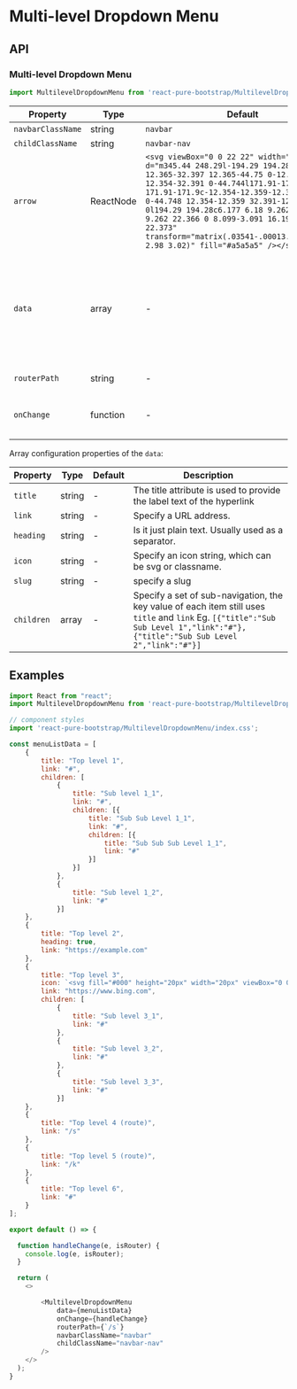 # Multi-level Dropdown Menu


## API

### Multi-level Dropdown Menu
```js
import MultilevelDropdownMenu from 'react-pure-bootstrap/MultilevelDropdownMenu';
```
| Property | Type | Default | Description |
| --- | --- | --- | --- |
| `navbarClassName` | string | `navbar` | The class name of the navbar. |
| `childClassName` | string | `navbar-nav` | The class name of the child on `<ul>`. |
| `arrow` | ReactNode  | `<svg viewBox="0 0 22 22" width="8px"><path d="m345.44 248.29l-194.29 194.28c-12.359 12.365-32.397 12.365-44.75 0-12.354-12.354-12.354-32.391 0-44.744l171.91-171.91-171.91-171.9c-12.354-12.359-12.354-32.394 0-44.748 12.354-12.359 32.391-12.359 44.75 0l194.29 194.28c6.177 6.18 9.262 14.271 9.262 22.366 0 8.099-3.091 16.196-9.267 22.373" transform="matrix(.03541-.00013.00013.03541 2.98 3.02)" fill="#a5a5a5" /></svg>` | Set an arrow of control |
| `data` | array | - | Specify data of Cascading DropDown List as a JSON string format. Such as: <br />`[{"heading":false,"slug":"pageslug1","title":"Top level 1",icon: "fa fa-window-restore","link":"#","children":[{"heading":false,"slug":"pageslug2","title":"Sub level 1","link":"#","children":[{"heading":false,"slug":"pageslug3","title":"Sub Sub Level 1","link":"#"}]}]},{"heading":false,"slug":"pageslug4","title":"Top level 2",icon: false,"link":"https://example.com"}]` |
| `routerPath` | string  | - | Pass the current routing path into. It is used to determine whether to activate |
| `onChange` | function  | - | Call a function when the value of an HTML element is changed. It returns two callback values, one is the current item and the other is the path status of route that do not contain `#` or `http` (a boolean) |


Array configuration properties of the `data`:

| Property | Type | Default | Description |
| --- | --- | --- | --- |
| `title` | string | - | The title attribute is used to provide the label text of the hyperlink |
| `link` | string | - | Specify a URL address. |
| `heading` | string | - | Is it just plain text. Usually used as a separator. |
| `icon` | string | - | Specify an icon string, which can be svg or classname. |
| `slug` | string | - | specify a slug |
| `children` | array | - | Specify a set of sub-navigation, the key value of each item still uses `title` and `link` Eg. `[{"title":"Sub Sub Level 1","link":"#"},{"title":"Sub Sub Level 2","link":"#"}]` |



## Examples

```js
import React from "react";
import MultilevelDropdownMenu from 'react-pure-bootstrap/MultilevelDropdownMenu';

// component styles
import 'react-pure-bootstrap/MultilevelDropdownMenu/index.css';

const menuListData = [
    {
        title: "Top level 1",
        link: "#",
        children: [
            {
                title: "Sub level 1_1",
                link: "#",
                children: [{
                    title: "Sub Sub Level 1_1",
                    link: "#",
                    children: [{
                        title: "Sub Sub Sub Level 1_1",
                        link: "#"
                    }]
                }]
            },
            {
                title: "Sub level 1_2",
                link: "#"
            }]
    },
    {
        title: "Top level 2",
        heading: true,
        link: "https://example.com"
    },
    {
        title: "Top level 3",
        icon: `<svg fill="#000" height="20px" width="20px" viewBox="0 0 207.628 207.628"><circle cx="103.814" cy="103.814" r="45.868"></circle><path d="M103.814,157.183c-29.427,0-53.368-23.941-53.368-53.368s23.941-53.368,53.368-53.368s53.368,23.941,53.368,53.368 S133.241,157.183,103.814,157.183z M103.814,65.446c-21.156,0-38.368,17.212-38.368,38.368s17.212,38.368,38.368,38.368 s38.368-17.212,38.368-38.368S124.97,65.446,103.814,65.446z"></path><path d="M103.814,39.385c-4.142,0-7.5-3.358-7.5-7.5V7.5c0-4.142,3.358-7.5,7.5-7.5s7.5,3.358,7.5,7.5v24.385 C111.314,36.027,107.956,39.385,103.814,39.385z"></path><path d="M103.814,207.628c-4.142,0-7.5-3.358-7.5-7.5v-24.385c0-4.142,3.358-7.5,7.5-7.5s7.5,3.358,7.5,7.5v24.385 C111.314,204.271,107.956,207.628,103.814,207.628z"></path><path d="M200.128,111.314h-24.385c-4.142,0-7.5-3.358-7.5-7.5s3.358-7.5,7.5-7.5h24.385c4.142,0,7.5,3.358,7.5,7.5 S204.271,111.314,200.128,111.314z"></path><path d="M31.885,111.314H7.5c-4.142,0-7.5-3.358-7.5-7.5s3.358-7.5,7.5-7.5h24.385c4.142,0,7.5,3.358,7.5,7.5 S36.027,111.314,31.885,111.314z"></path><path d="M154.676,60.452c-1.919,0-3.839-0.732-5.303-2.197c-2.929-2.929-2.929-7.678,0-10.606l17.243-17.242 c2.929-2.929,7.678-2.93,10.606,0c2.929,2.929,2.929,7.678,0,10.606l-17.243,17.242C158.515,59.72,156.595,60.452,154.676,60.452z"></path><path d="M35.709,179.419c-1.919,0-3.839-0.732-5.303-2.197c-2.929-2.929-2.929-7.678,0-10.606l17.243-17.243 c2.929-2.929,7.678-2.929,10.606,0c2.929,2.929,2.929,7.678,0,10.606l-17.243,17.243C39.548,178.687,37.629,179.419,35.709,179.419z "></path><path d="M171.918,179.419c-1.919,0-3.839-0.732-5.303-2.197l-17.243-17.243c-2.929-2.929-2.929-7.678,0-10.606 c2.929-2.929,7.678-2.929,10.606,0l17.243,17.243c2.929,2.929,2.929,7.678,0,10.606 C175.757,178.687,173.838,179.419,171.918,179.419z"></path><path d="M52.952,60.452c-1.919,0-3.839-0.732-5.303-2.197L30.406,41.013c-2.929-2.929-2.929-7.677,0-10.606 c2.929-2.929,7.678-2.93,10.606,0l17.243,17.242c2.929,2.929,2.929,7.677,0,10.606C56.791,59.72,54.872,60.452,52.952,60.452z"></path></svg>`,
        link: "https://www.bing.com",
        children: [
            {
                title: "Sub level 3_1",
                link: "#"
            },
            {
                title: "Sub level 3_2",
                link: "#"
            },
            {
                title: "Sub level 3_3",
                link: "#"
            }]
    },
    {
        title: "Top level 4 (route)",
        link: "/s"
    },
    {
        title: "Top level 5 (route)",
        link: "/k"
    },
    {
        title: "Top level 6",
        link: "#"
    }
];

export default () => {

  function handleChange(e, isRouter) {
    console.log(e, isRouter);
  }

  return (
    <>

        <MultilevelDropdownMenu 
            data={menuListData} 
            onChange={handleChange} 
            routerPath={`/s`}
            navbarClassName="navbar"
            childClassName="navbar-nav"
        />
    </>
  );
}

```